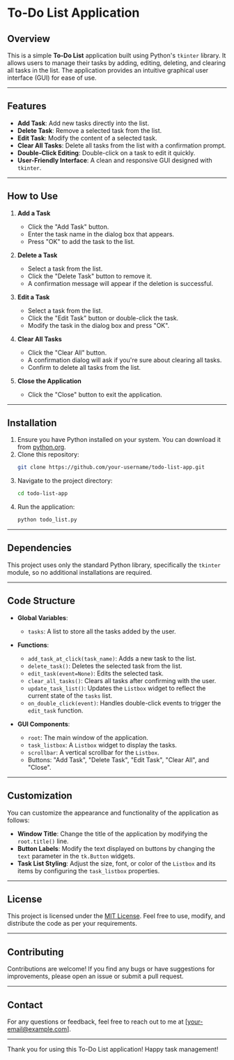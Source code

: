 # To-Do List Application

## Overview
This is a simple **To-Do List** application built using Python's `tkinter` library. It allows users to manage their tasks by adding, editing, deleting, and clearing all tasks in the list. The application provides an intuitive graphical user interface (GUI) for ease of use.

---

## Features
- **Add Task**: Add new tasks directly into the list.
- **Delete Task**: Remove a selected task from the list.
- **Edit Task**: Modify the content of a selected task.
- **Clear All Tasks**: Delete all tasks from the list with a confirmation prompt.
- **Double-Click Editing**: Double-click on a task to edit it quickly.
- **User-Friendly Interface**: A clean and responsive GUI designed with `tkinter`.

---

## How to Use

1. **Add a Task**
   - Click the "Add Task" button.
   - Enter the task name in the dialog box that appears.
   - Press "OK" to add the task to the list.

2. **Delete a Task**
   - Select a task from the list.
   - Click the "Delete Task" button to remove it.
   - A confirmation message will appear if the deletion is successful.

3. **Edit a Task**
   - Select a task from the list.
   - Click the "Edit Task" button or double-click the task.
   - Modify the task in the dialog box and press "OK".

4. **Clear All Tasks**
   - Click the "Clear All" button.
   - A confirmation dialog will ask if you're sure about clearing all tasks.
   - Confirm to delete all tasks from the list.

5. **Close the Application**
   - Click the "Close" button to exit the application.

---

## Installation

1. Ensure you have Python installed on your system. You can download it from [python.org](https://www.python.org/downloads/).
2. Clone this repository:
   ```bash
   git clone https://github.com/your-username/todo-list-app.git
   ```
3. Navigate to the project directory:
   ```bash
   cd todo-list-app
   ```
4. Run the application:
   ```bash
   python todo_list.py
   ```

---

## Dependencies

This project uses only the standard Python library, specifically the `tkinter` module, so no additional installations are required.

---

## Code Structure

- **Global Variables**:
  - `tasks`: A list to store all the tasks added by the user.
  
- **Functions**:
  - `add_task_at_click(task_name)`: Adds a new task to the list.
  - `delete_task()`: Deletes the selected task from the list.
  - `edit_task(event=None)`: Edits the selected task.
  - `clear_all_tasks()`: Clears all tasks after confirming with the user.
  - `update_task_list()`: Updates the `Listbox` widget to reflect the current state of the `tasks` list.
  - `on_double_click(event)`: Handles double-click events to trigger the `edit_task` function.

- **GUI Components**:
  - `root`: The main window of the application.
  - `task_listbox`: A `Listbox` widget to display the tasks.
  - `scrollbar`: A vertical scrollbar for the `Listbox`.
  - Buttons: "Add Task", "Delete Task", "Edit Task", "Clear All", and "Close".

---

## Customization

You can customize the appearance and functionality of the application as follows:

- **Window Title**: Change the title of the application by modifying the `root.title()` line.
- **Button Labels**: Modify the text displayed on buttons by changing the `text` parameter in the `tk.Button` widgets.
- **Task List Styling**: Adjust the size, font, or color of the `Listbox` and its items by configuring the `task_listbox` properties.

---

## License

This project is licensed under the [MIT License](LICENSE). Feel free to use, modify, and distribute the code as per your requirements.

---

## Contributing

Contributions are welcome! If you find any bugs or have suggestions for improvements, please open an issue or submit a pull request.

---

## Contact

For any questions or feedback, feel free to reach out to me at [your-email@example.com].

---

Thank you for using this To-Do List application! Happy task management! 
